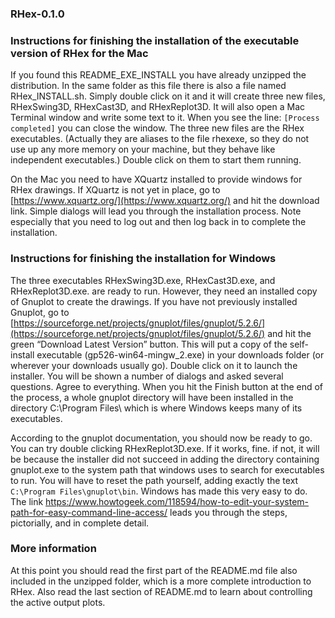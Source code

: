 ### RHex-0.1.0

### Instructions for finishing the installation of the executable version of RHex for the Mac

If you found this README\_EXE\_INSTALL you have already unzipped the distribution.  In the same folder as this file there is also a file named RHex_INSTALL.sh.  Simply double click on it and it will create three new files, RHexSwing3D, RHexCast3D, and RHexReplot3D.  It will also open a Mac Terminal window and write some text to it.  When you see the line: `[Process completed]` you can close the window.  The three new files are the RHex executables. (Actually they are  aliases to the file rhexexe, so they do not use up any more memory on your machine, but they behave like independent executables.) Double click on them to start them running.

On the Mac you need to have XQuartz installed to provide windows for RHex drawings. If XQuartz is not yet in place, go to [https://www.xquartz.org/](https://www.xquartz.org/) and hit the download link. Simple dialogs will lead you through the installation process.  Note especially that you need to log out and then log back in to complete the installation.

### Instructions for finishing the installation for Windows

The three executables RHexSwing3D.exe, RHexCast3D.exe, and RHexReplot3D.exe. are ready to run.  However, they need an installed copy of Gnuplot to create the drawings.  If you have not previously installed Gnuplot, go to [https://sourceforge.net/projects/gnuplot/files/gnuplot/5.2.6/](https://sourceforge.net/projects/gnuplot/files/gnuplot/5.2.6/) and hit the green “Download Latest Version” button. This will put a copy of the self-install executable (gp526-win64-mingw_2.exe) in your downloads folder (or wherever your downloads usually go).  Double click on it to launch the installer.  You will be shown a number of dialogs and asked several questions.  Agree to everything.  When you hit the Finish button at the end of the process, a whole gnuplot directory will have been installed in the directory C:\Program Files\ which is where Windows keeps many of its executables.

According to the gnuplot documentation, you should now be ready to go.  You can try double clicking RHexReplot3D.exe.  If it works, fine.  if not, it will be because the installer did not succeed in adding the directory containing gnuplot.exe to the system path that windows uses to search for executables to run.  You will have to reset the path yourself, adding exactly the text `C:\Program Files\gnuplot\bin`.  Windows has made this very easy to do.  The link https://www.howtogeek.com/118594/how-to-edit-your-system-path-for-easy-command-line-access/ leads you through the steps, pictorially, and in complete detail.

### More information

At this point you should read the first part of the README.md file also included in the unzipped folder, which is a more complete introduction to RHex. Also read the last section of README.md to learn about controlling the active output plots.
